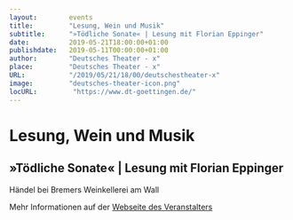 ```yaml
---
layout:        events
title:         "Lesung, Wein und Musik"
subtitle:      "»Tödliche Sonate« | Lesung mit Florian Eppinger"
date:          2019-05-21T18:00:00+01:00
publishdate:   2019-05-11T00:00:00+01:00
author:        "Deutsches Theater - x"
place:         "Deutsches Theater - x"
URL:           "/2019/05/21/18/00/deutschestheater-x"
image:         "deutsches-theater-icon.png"
locURL:         "https://www.dt-goettingen.de/"
---
```


Lesung, Wein und Musik
===========

»Tödliche Sonate« | Lesung mit Florian Eppinger
-----------

 Händel bei Bremers Weinkellerei am Wall

Mehr Informationen auf der [Webseite des Veranstalters](https://www.dt-goettingen.de/stueck/lesung-wein-und-musik/)
